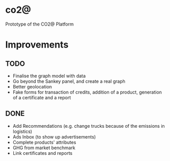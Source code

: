 # co2@
Prototype of the CO2@ Platform

# Improvements
## TODO
- Finalise the graph model with data
- Go beyond the Sankey panel, and create a real graph
- Better geolocation
- Fake forms for transaction of credits, addition of a product, generation of a certificate and a report

## DONE
- Add Recommendations (e.g. change trucks because of the emissions in logistics)
- Ads Inbox (to show up advertisements)
- Complete products' attributes
- GHG from market benchmark
- Link certificates and reports
